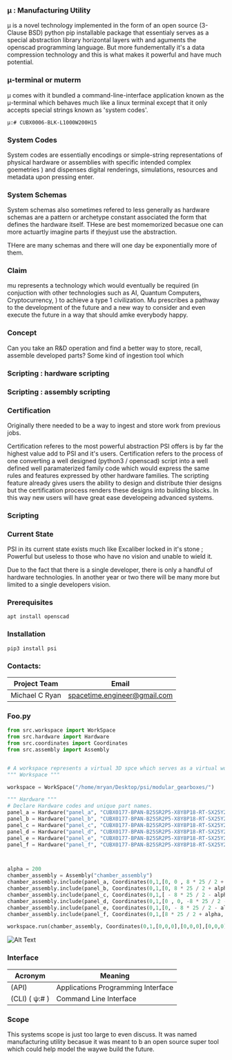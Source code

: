 ### μ : Manufacturing Utility

μ is a novel technology implemented in the form of an open source (3-Clause BSD) python pip installable package that essentialy serves as a special abstraction library horizontal layers with and aguments the openscad programming language. But more fundementally it's a data compression technology and this is what makes it powerful and have much potential.  

### μ-terminal or muterm
μ comes with it bundled a command-line-interface application known as the μ-terminal which behaves much like a linux terminal except that it only accepts special strings known as 'system codes'.

    μ:# CUBX0006-BLK-L1000W200H15
    

### System Codes
System codes are essentially encodings or simple-string representations of physical hardware or assemblies with specific intended complex goemetries ) and dispenses digital renderings, simulations, resources and metadata upon pressing enter. 

### System Schemas
System schemas also sometimes refered to less generally as hardware schemas are a pattern or archetype constant associated the form that defines the hardware itself. THese are best momemorized becasue one can more actuartly imagine parts if theyjust use the abstraction.

THere are many schemas and there will one day be exponentially more of them.


### Claim 

mu represents a technology which would eventually be required (in conjuction with other technologies such as AI, Quantum Computers, Cryptocurrency, ) to achieve a type 1 civilization. Mu prescribes a pathway to the development of the future and a new way to consider and even execute the future in a way that should amke everybody happy.  

### Concept

Can you take an R&D operation and find a better way to store, recall, assemble developed parts? Some kind of ingestion tool which 


### Scripting : hardware scripting

### Scripting : assembly scripting



### Certification
Originally there needed to be a way to ingest and store work from previous jobs.

Certification referes to the most powerful abstraction PSI offers is by far the highest value add to PSI and it's users. 
Certification refers to the process of one converting a well designed (python3 / openscad) script into a well defined well paramaterized family code which would express the same rules and features expressed by other hardware families. The scripting feature already gives users the ability to design and distribute thier designs but the certification process renders these designs into building blocks. In this way new users will have great ease developeing advanced systems.


### Scripting


### Current State

PSI in its current state exists much like Excaliber locked in it's stone ; Powerful but useless to those who have no vision and unable to wield it.

Due to the fact that there is a single developer, there is only a handful of hardware technologies. In another year or two there will be many more but limited to a single developers vision. 



### Prerequisites

    apt install openscad

### Installation

    pip3 install psi


### Contacts:

| Project Team          | Email                          |
| --------------------- | ------------------------------ |
| Michael C Ryan        | spacetime.engineer@gmail.com   |



### Foo.py
```python
from src.workspace import WorkSpace
from src.hardware import Hardware
from src.coordinates import Coordinates
from src.assembly import Assembly


# A workspace represents a virtual 3D spce which serves as a virtual workbench except it is not a surface but a space.
""" Workspace """

workspace = WorkSpace("/home/mryan/Desktop/psi/modular_gearboxes/")

""" Hardware """
# Declare Hardware codes and unique part names.
panel_a = Hardware("panel_a", "CUBX0177-BPAN-B25SR2P5-X8Y8P18-RT-SX25Y25-X8Y8-X20Y20Z5")
panel_b = Hardware("panel_b", "CUBX0177-BPAN-B25SR2P5-X8Y8P18-RT-SX25Y25-X8Y8-X20Y20Z5")
panel_c = Hardware("panel_c", "CUBX0177-BPAN-B25SR2P5-X8Y8P18-RT-SX25Y25-X8Y8-X20Y20Z5")
panel_d = Hardware("panel_d", "CUBX0177-BPAN-B25SR2P5-X8Y8P18-RT-SX25Y25-X8Y8-X20Y20Z5")
panel_e = Hardware("panel_e", "CUBX0177-BPAN-B25SR2P5-X8Y8P18-RT-SX25Y25-X8Y8-X20Y20Z5")
panel_f = Hardware("panel_f", "CUBX0177-BPAN-B25SR2P5-X8Y8P18-RT-SX25Y25-X8Y8-X20Y20Z5")



alpha = 200 
chamber_assembly = Assembly("chamber_assembly")
chamber_assembly.include(panel_a, Coordinates(0,1,[0, 0 , 8 * 25 / 2 + alpha],[0, 0 , 8 * 25 / 2 ],[0,0,1000],[0,0,0])) # Coordinates complete!
chamber_assembly.include(panel_b, Coordinates(0,1,[0, 8 * 25 / 2 + alpha, 0],[0, 8 * 25 / 2, 0],[0,0,1000],[-90,0,0])) # Coordinates complete!
chamber_assembly.include(panel_c, Coordinates(0,1,[ - 8 * 25 / 2 - alpha, 0, 0 ],[ - 8 * 25 / 2, 0, 0 ],[0,0,1000],[0,-90,0])) # Coordinates complete!
chamber_assembly.include(panel_d, Coordinates(0,1,[0 , 0, -8 * 25 / 2 - alpha],[0 , 0, -8 * 25 / 2 ],[0,0,1000],[0,180,0])) # Coordinates complete!
chamber_assembly.include(panel_e, Coordinates(0,1,[0, - 8 * 25 / 2 - alpha, 0 ],[0, - 8 * 25 / 2, 0 ],[0,0,1000],[90,0,0])) # Coordinates complete!
chamber_assembly.include(panel_f, Coordinates(0,1,[8 * 25 / 2 + alpha, 0 , 0],[8 * 25 / 2, 0 , 0],[0,0,1000],[90,0,90])) # Coordinates complete!

workspace.run(chamber_assembly, Coordinates(0,1,[0,0,0],[0,0,0],[0,0,0],[0,0,0]))

```


![Alt Text](resources/utility_box.gif)




### Interface


| Acronym               | Meaning                              |
| --------------------- | ------------------------------------ |
| (API)                 | Applications Programming Interface   |
| (CLI)  ( ψ:# )        | Command Line Interface               |



### Scope
This systems scope is just too large to even discuss. It was named manufacturing utility becasue it was meant to b an open source super tool which could help model the waywe build the future.



